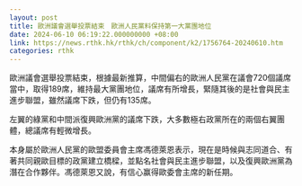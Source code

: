 ```yaml
---
layout: post
title: 歐洲議會選舉投票結束　歐洲人民黨料保持第一大黨團地位
date: 2024-06-10 06:19:22.000000000 +08:00
link: https://news.rthk.hk/rthk/ch/component/k2/1756764-20240610.htm
categories: rthk
---
```


歐洲議會選舉投票結束，根據最新推算，中間偏右的歐洲人民黨在議會720個議席當中，取得189席，維持最大黨團地位，議席有所增長，緊隨其後的是社會與民主進步聯盟，雖然議席下跌，但仍有135席。

左翼的綠黨和中間派復興歐洲黨的議席下跌，大多數極右政黨所在的兩個右翼團體，總議席有輕微增長。

本身屬於歐洲人民黨的歐盟委員會主席馮德萊恩表示，現在是時候與志同道合、有著共同親歐目標的政黨建立橋樑，並點名社會與民主進步聯盟，以及復興歐洲黨為潛在合作夥伴。馮德萊恩又說，有信心赢得歐委會主席的新任期。
